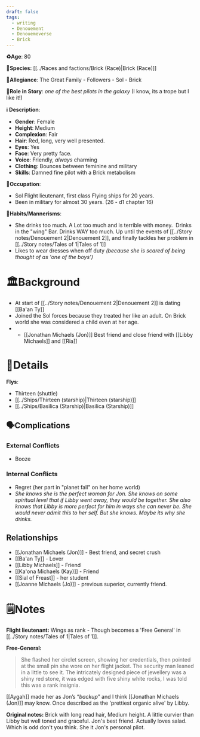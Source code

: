 ```yaml
---
draft: false
tags:
  - writing
  - Denouement
  - Denouemeverse
  - Brick
---
```


**♻️Age**:  80 

👾**Species:** [[../Races and factions/Brick (Race)|Brick (Race)]]

🏅**Allegiance**: The Great Family - Followers - Sol - Brick

**🎲Role in Story**:  *one of the best pilots in the galaxy* (I know, its a trope but I like it!)

**ℹ️ Description**: 

* **Gender**: Female
* **Height**: Medium
* **Complexion**: Fair
* **Hair**: Red, long, very well presented. 
* **Eyes**:  Yes
* **Face**: Very pretty face. 
* **Voice**: Friendly, *always* charming
* **Clothing**:  Bounces between feminine and military
* **Skills**: Damned fine pilot with a Brick metabolism

**💼Occupation**: 

- Sol Flight lieutenant, first class Flying ships for 20 years.
- Been in military for almost 30 years. (26 - d1 chapter 16)

**🎺Habits/Mannerisms**:
- She drinks too much. A Lot too much and is terrible with money.  Drinks in the "wing" Bar. Drinks WAY too much. Up until the events of [[../Story notes/Denouement 2|Denouement 2]], and finally tackles her problem in [[../Story notes/Tales of 1|Tales of 1]]
- Likes to wear dresses when off duty *(because she is scared of being thought of as 'one of the boys')*

# 🏛️Background

- At start of [[../Story notes/Denouement 2|Denouement 2]] is dating [[Ba'an Ty]]
- Joined the Sol forces because they treated her like an adult. On Brick world she was considered a child even at her age.  
- - [[Jonathan Michaels (Jon)]] Best friend and close friend with [[Libby Michaels]] and [[Ria]]

# 📜Details

**Flys**: 

- Thirteen (shuttle)
- [[../Ships/Thirteen (starship)|Thirteen (starship)]]
- [[../Ships/Basilica (Starship)|Basilica (Starship)]]

## 🗣️Complications

### **External Conflicts**

- Booze

### **Internal Conflicts**

- Regret (her part in "planet fall" on her home world)
- *She knows she is the perfect woman for Jon. She knows on some spiritual level that if Libby went away, they would be together.  She also knows that Libby is more perfect for him in ways she can never be. She would never admit this to her self. But she knows. Maybe its why she drinks.*
## Relationships
- [[Jonathan Michaels (Jon)]] - Best friend, and secret crush
- [[Ba'an Ty]] - Lover
- [[Libby Michaels]] - Friend 
- [[Ka'ona Michaels (Kay)]] - Friend 
- [[Sial of Freast]] - her student  
- [[Joanne Michaels (Jo)]] - previous superior, currently friend.

# 🗒️Notes

**Flight lieutenant:** Wings as rank - Though becomes a 'Free General' in [[../Story notes/Tales of 1|Tales of 1]].

**Free-General:** 

>She flashed her circlet screen, showing her credentials, then pointed at the small pin she wore on her flight jacket. The security man leaned in a little to see it. The intricately designed piece of jewellery was a shiny red stone, it was edged with five shiny white rocks, I was told this was a rank insignia.

[[Aygah]] made her as Jon’s “*backup*” and I think [[Jonathan Michaels (Jon)]] may know.
Once described as the 'prettiest organic alive' by Libby. 

**Original notes:** Brick with long read hair, Medium height. A little curvier than Libby but well toned and graceful. Jon's best friend. Actually loves salad. Which is odd don't you think. She it Jon's personal pilot.
